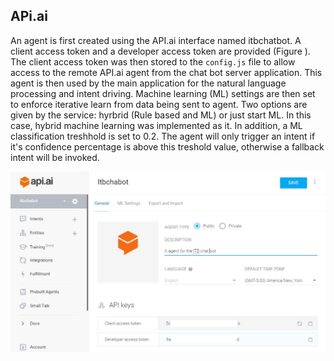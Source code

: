 ## APi.ai

An agent is first created using the API.ai interface named itbchatbot. A client access token and a developer access token are provided (Figure ). The client access token was then stored to the ```config.js``` file to allow access to the remote API.ai agent from the chat bot server application. This agent is then used by the main application for the natural language processing and intent driving. Machine learning (ML) settings are then set to enforce iterative learn from data being sent to agent. Two options are given by the service: hyrbrid (Rule based and ML) or just start ML. In this case, hybrid machine learning was implemented as it. In addition, a ML classification treshhold is set to 0.2.  The agent will only trigger an intent if it's confidence percentage is above this treshold value, otherwise a fallback intent will be invoked.

![API.ai Agent Interface. \label{Design structure of API's}](04_assets/05_implementation/agent_screenshot.jpg)

